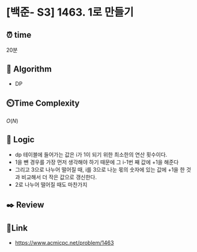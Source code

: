 # [백준- S3] 1463. 1로 만들기
 
## ⏰  **time**
20분

## :pushpin: **Algorithm**
- DP

## ⏲️**Time Complexity**
$O(N)$

## :round_pushpin: **Logic**
- dp 테이블에 들어가는 값은 i가 1이 되기 위한 최소한의 연산 횟수이다.
- 1을 뺀 경우를 가장 먼저 생각해야 하기 때문에 그 i-1번 째 값에 +1을 해준다
- 그리고 3으로 나누어 떨어질 때, i를 3으로 나눈 몫의 숫자에 있는 값에 +1을 한 것과 비교해서 더 작은 값으로 갱신한다.
- 2로 나누어 떨어질 때도 마찬가지


## :black_nib: **Review**

## 📡**Link**
- https://www.acmicpc.net/problem/1463

